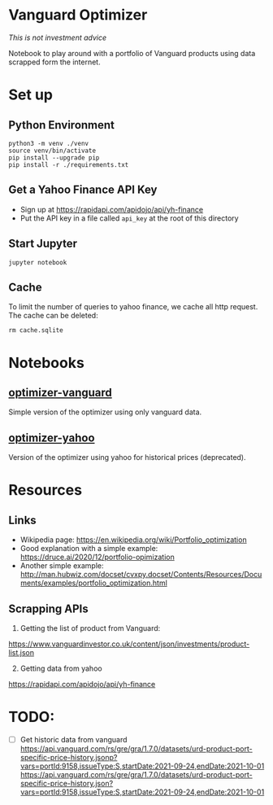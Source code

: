 # Vanguard Optimizer

*This is not investment advice*

Notebook to play around with a portfolio of Vanguard products using data scrapped form the internet. 

# Set up

## Python Environment

```shell
python3 -m venv ./venv
source venv/bin/activate
pip install --upgrade pip
pip install -r ./requirements.txt
```
## Get a Yahoo Finance API Key

* Sign up at https://rapidapi.com/apidojo/api/yh-finance
* Put the API key in a file called `api_key` at the root of this directory 

## Start Jupyter

```shell
jupyter notebook 
```

## Cache 

To limit the number of queries to yahoo finance, we cache all http request. The cache can be deleted:
```shell
rm cache.sqlite
```

# Notebooks

## [optimizer-vanguard](./optimizer-vanguard.ipynb)

Simple version of the optimizer using only vanguard data.

## [optimizer-yahoo](./optimizer-yahoo.ipynb)

Version of the optimizer using yahoo for historical prices (deprecated).

# Resources

## Links

* Wikipedia page: https://en.wikipedia.org/wiki/Portfolio_optimization
* Good explanation with a simple example: https://druce.ai/2020/12/portfolio-opimization
* Another simple example: http://man.hubwiz.com/docset/cvxpy.docset/Contents/Resources/Documents/examples/portfolio_optimization.html

## Scrapping APIs

1. Getting the list of product from Vanguard:

https://www.vanguardinvestor.co.uk/content/json/investments/product-list.json

2. Getting data from yahoo

https://rapidapi.com/apidojo/api/yh-finance


# TODO:

- [ ] Get historic data from vanguard  
https://api.vanguard.com/rs/gre/gra/1.7.0/datasets/urd-product-port-specific-price-history.jsonp?vars=portId:9158,issueType:S,startDate:2021-09-24,endDate:2021-10-01
https://api.vanguard.com/rs/gre/gra/1.7.0/datasets/urd-product-port-specific-price-history.json?vars=portId:9158,issueType:S,startDate:2021-09-24,endDate:2021-10-01

